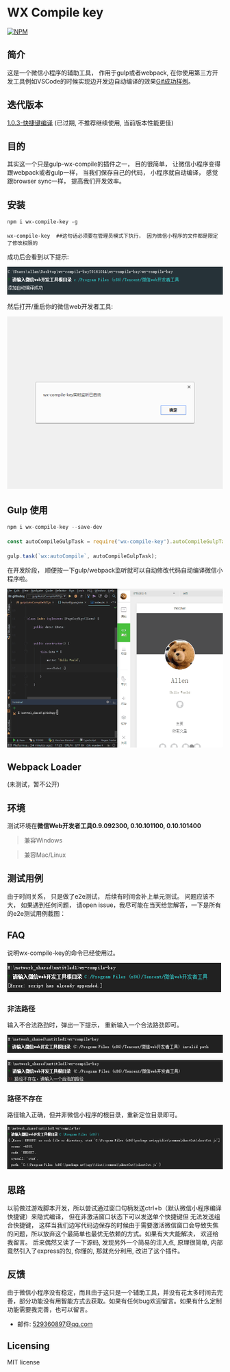 # WX Compile key

[![NPM](https://nodei.co/npm/wx-compile-key.png)](https://www.npmjs.com/package/wx-compile-key)

## 简介
这是一个微信小程序的辅助工具， 作用于gulp或者webpack, 在你使用第三方开发工具例如VSCode的时候实现边开发边自动编译的效果[Gif成功样例](#成功样例)。

## 迭代版本
[1.0.3-快捷键编译](./readme/1.0.3-快捷键编译.md) (已过期, 不推荐继续使用, 当前版本性能更佳)

## 目的
其实这一个只是gulp-wx-compile的插件之一， 目的很简单， 让微信小程序变得跟webpack或者gulp一样， 当我们保存自己的代码， 小程序就自动编译，
感觉跟browser sync一样， 提高我们开发效率。

## 安装

```shell
npm i wx-compile-key -g

wx-compile-key  ##这句话必须要在管理员模式下执行， 因为微信小程序的文件都是限定了修改权限的
```

成功后会看到以下提示:

![alt tag](~resources/success.png)

然后打开/重启你的微信web开发者工具:

![alt tag](~resources/open-wx.png)

## Gulp 使用
```javascript
npm i wx-compile-key --save-dev

const autoCompileGulpTask = require('wx-compile-key').autoCompileGulpTask;

gulp.task(`wx:autoCompile`, autoCompileGulpTask);
```

在开发阶段， 顺便按一下gulp/webpack监听就可以自动修改代码自动编译微信小程序啦。

![alt tag](~resources/output.gif)

## Webpack Loader
(未测试，暂不公开)

## 环境
测试环境在**微信Web开发者工具0.9.092300, 0.10.101100, 0.10.101400**

> 兼容Windows

> 兼容Mac/Linux

## 测试用例
由于时间关系， 只是做了e2e测试， 后续有时间会补上单元测试。 问题应该不大， 如果遇到任何问题，
请open issue，我尽可能在当天给您解答，一下是所有的e2e测试用例截图：

## FAQ
说明wx-compile-key的命令已经使用过。

![alt tag](~resources/appended.png)

### 非法路径
输入不合法路劲时，弹出一下提示， 重新输入一个合法路劲即可。

![alt tag](~resources/invalid-path-01.png)

![alt tag](~resources/invalid-path-02.png)

### 路径不存在
路径输入正确，但并非微信小程序的根目录，重新定位目录即可。

![alt tag](~resources/not-exist-path.png)

## 思路
以前做过游戏脚本开发，所以尝试通过窗口句柄发送ctrl+b（默认微信小程序编译快捷键）来隐式编译， 但在非激活窗口状态下可以发送单个快捷键但
无法发送组合快捷键， 这样当我们边写代码边保存的时候由于需要激活微信窗口会导致失焦的问题，所以放弃这个最简单也最优无依赖的方式。如果有大大能解决， 欢迎给我留言。
后来偶然又读了一下源码, 发现另外一个简易的注入点, 原理很简单, 内部竟然引入了express的包, 你懂的, 那就充分利用, 改进了这个插件。

## 反馈
由于微信小程序没有稳定，而且由于这只是一个辅助工具，并没有花太多时间去完善，部分功能没有用智能方式去获取。如果有任何bug欢迎留言。如果有什么定制功能需要我完善，也可以留言。

* 邮件: 529360897@qq.com

## Licensing
MIT license
